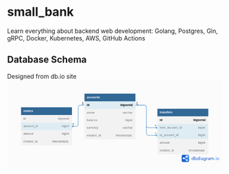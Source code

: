 # small_bank
Learn everything about backend web development: Golang, Postgres, Gin, gRPC, Docker, Kubernetes, AWS, GitHub Actions





## Database Schema
Designed from db.io  site
![Alt text](images/small_bank.png?raw=true "Database Schema")